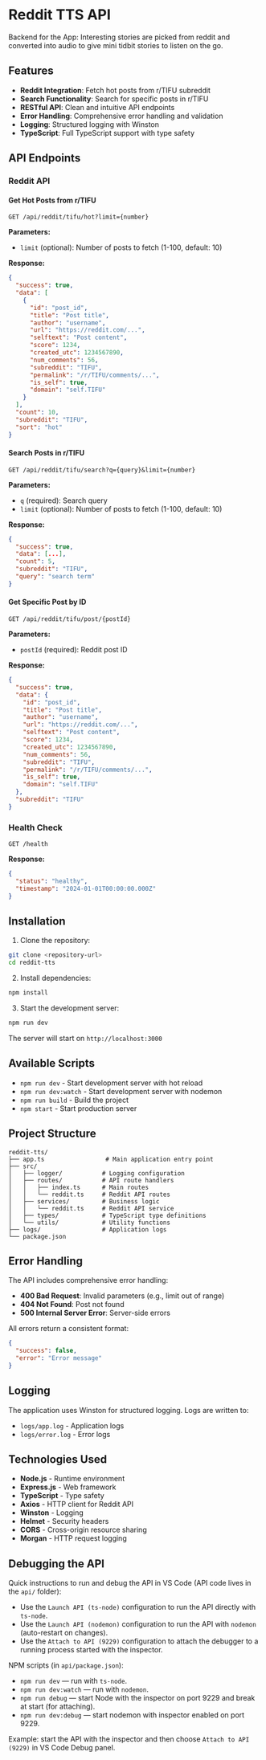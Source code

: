 # Reddit TTS API

Backend for the App: Interesting stories are picked from reddit and converted into audio to give mini tidbit stories to listen on the go.

## Features

- **Reddit Integration**: Fetch hot posts from r/TIFU subreddit
- **Search Functionality**: Search for specific posts in r/TIFU
- **RESTful API**: Clean and intuitive API endpoints
- **Error Handling**: Comprehensive error handling and validation
- **Logging**: Structured logging with Winston
- **TypeScript**: Full TypeScript support with type safety

## API Endpoints

### Reddit API

#### Get Hot Posts from r/TIFU

```
GET /api/reddit/tifu/hot?limit={number}
```

**Parameters:**

- `limit` (optional): Number of posts to fetch (1-100, default: 10)

**Response:**

```json
{
  "success": true,
  "data": [
    {
      "id": "post_id",
      "title": "Post title",
      "author": "username",
      "url": "https://reddit.com/...",
      "selftext": "Post content",
      "score": 1234,
      "created_utc": 1234567890,
      "num_comments": 56,
      "subreddit": "TIFU",
      "permalink": "/r/TIFU/comments/...",
      "is_self": true,
      "domain": "self.TIFU"
    }
  ],
  "count": 10,
  "subreddit": "TIFU",
  "sort": "hot"
}
```

#### Search Posts in r/TIFU

```
GET /api/reddit/tifu/search?q={query}&limit={number}
```

**Parameters:**

- `q` (required): Search query
- `limit` (optional): Number of posts to fetch (1-100, default: 10)

**Response:**

```json
{
  "success": true,
  "data": [...],
  "count": 5,
  "subreddit": "TIFU",
  "query": "search term"
}
```

#### Get Specific Post by ID

```
GET /api/reddit/tifu/post/{postId}
```

**Parameters:**

- `postId` (required): Reddit post ID

**Response:**

```json
{
  "success": true,
  "data": {
    "id": "post_id",
    "title": "Post title",
    "author": "username",
    "url": "https://reddit.com/...",
    "selftext": "Post content",
    "score": 1234,
    "created_utc": 1234567890,
    "num_comments": 56,
    "subreddit": "TIFU",
    "permalink": "/r/TIFU/comments/...",
    "is_self": true,
    "domain": "self.TIFU"
  },
  "subreddit": "TIFU"
}
```

### Health Check

```
GET /health
```

**Response:**

```json
{
  "status": "healthy",
  "timestamp": "2024-01-01T00:00:00.000Z"
}
```

## Installation

1. Clone the repository:

```bash
git clone <repository-url>
cd reddit-tts
```

2. Install dependencies:

```bash
npm install
```

3. Start the development server:

```bash
npm run dev
```

The server will start on `http://localhost:3000`

## Available Scripts

- `npm run dev` - Start development server with hot reload
- `npm run dev:watch` - Start development server with nodemon
- `npm run build` - Build the project
- `npm start` - Start production server

## Project Structure

```
reddit-tts/
├── app.ts                 # Main application entry point
├── src/
│   ├── logger/           # Logging configuration
│   ├── routes/           # API route handlers
│   │   ├── index.ts      # Main routes
│   │   └── reddit.ts     # Reddit API routes
│   ├── services/         # Business logic
│   │   └── reddit.ts     # Reddit API service
│   ├── types/            # TypeScript type definitions
│   └── utils/            # Utility functions
├── logs/                 # Application logs
└── package.json
```

## Error Handling

The API includes comprehensive error handling:

- **400 Bad Request**: Invalid parameters (e.g., limit out of range)
- **404 Not Found**: Post not found
- **500 Internal Server Error**: Server-side errors

All errors return a consistent format:

```json
{
  "success": false,
  "error": "Error message"
}
```

## Logging

The application uses Winston for structured logging. Logs are written to:

- `logs/app.log` - Application logs
- `logs/error.log` - Error logs

## Technologies Used

- **Node.js** - Runtime environment
- **Express.js** - Web framework
- **TypeScript** - Type safety
- **Axios** - HTTP client for Reddit API
- **Winston** - Logging
- **Helmet** - Security headers
- **CORS** - Cross-origin resource sharing
- **Morgan** - HTTP request logging

## Debugging the API

Quick instructions to run and debug the API in VS Code (API code lives in the `api/` folder):

- Use the `Launch API (ts-node)` configuration to run the API directly with `ts-node`.
- Use the `Launch API (nodemon)` configuration to run the API with `nodemon` (auto-restart on changes).
- Use the `Attach to API (9229)` configuration to attach the debugger to a running process started with the inspector.

NPM scripts (in `api/package.json`):

- `npm run dev` — run with `ts-node`.
- `npm run dev:watch` — run with `nodemon`.
- `npm run debug` — start Node with the inspector on port 9229 and break at start (for attaching).
- `npm run dev:debug` — start nodemon with inspector enabled on port 9229.

Example: start the API with the inspector and then choose `Attach to API (9229)` in VS Code Debug panel.

